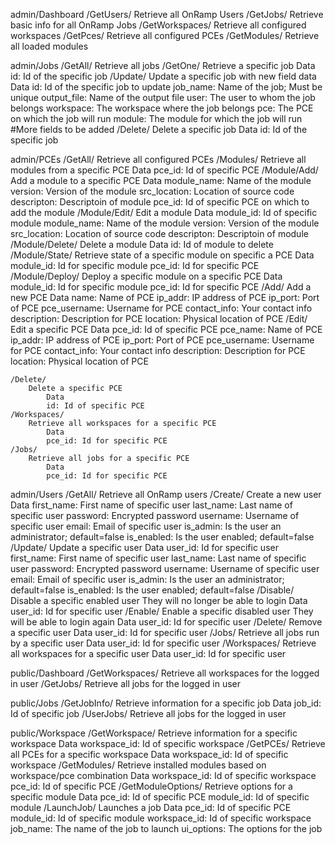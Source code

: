 admin/Dashboard
	/GetUsers/
		Retrieve all OnRamp Users
	/GetJobs/
		Retrieve basic info for all OnRamp Jobs
	/GetWorkspaces/
		Retrieve all configured workspaces
	/GetPces/
		Retrieve all configured PCEs
	/GetModules/
		Retrieve all loaded modules

admin/Jobs
	/GetAll/
		Retrieve all jobs
	/GetOne/
		Retrieve a specific job
			Data
			id: Id of the specific job
	/Update/
		Update a specific job with new field data
			Data
			id: Id of the specific job to update
			job_name: Name of the job; Must be unique
			output_file: Name of the output file
			user: The user to whom the job belongs
			workspace: The workspace where the job belongs
			pce: The PCE on which the job will run
			module: The module for which the job will run
			#More fields to be added
	/Delete/
		Delete a specific job
			Data
			id: Id of the specific job

admin/PCEs
	/GetAll/
		Retrieve all configured PCEs
	/Modules/
		Retrieve all modules from a specific PCE
			Data
			pce_id: Id of specific PCE
	/Module/Add/
		Add a module to a specific PCE
			Data
			module_name: Name of the module
			version: Version of the module
			src_location: Location of source code
			descripton: Descriptoin of module
			pce_id: Id of specific PCE on which to add the module
	/Module/Edit/
		Edit a module
			Data
			module_id: Id of specific module
			module_name: Name of the module
			version: Version of the module
			src_location: Location of source code
			descripton: Descriptoin of module
	/Module/Delete/
		Delete a module
			Data
			id: Id of module to delete
	/Module/State/
		Retrieve state of a specific module on specific a PCE
			Data
			module_id: Id for specific module
			pce_id: Id for specific PCE
	/Module/Deploy/
		Deploy a specific module on a specific PCE
			Data
			module_id: Id for specific module
			pce_id: Id for specific PCE
	/Add/
		Add a new PCE
			Data
			name: Name of PCE
			ip_addr: IP address of PCE
			ip_port: Port of PCE
			pce_username: Username for PCE
			contact_info: Your contact info
			description: Description for PCE
			location: Physical location of PCE
	/Edit/
		Edit a specific PCE
			Data
			pce_id: Id of specific PCE
			pce_name: Name of PCE
			ip_addr: IP address of PCE
			ip_port: Port of PCE
			pce_username: Username for PCE
			contact_info: Your contact info
			description: Description for PCE
			location: Physical location of PCE
			
	/Delete/
		Delete a specific PCE
			Data
			id: Id of specific PCE
	/Workspaces/
		Retrieve all workspaces for a specific PCE
			Data
			pce_id: Id for specific PCE
	/Jobs/
		Retrieve all jobs for a specific PCE
			Data
			pce_id: Id for specific PCE

admin/Users
	/GetAll/
		Retrieve all OnRamp users
	/Create/
		Create a new user
			Data
			first_name: First name of specific user
			last_name: Last name of specific user
			password: Encrypted password
			username: Username of specific user
			email: Email of specific user
			is_admin: Is the user an administrator; default=false
			is_enabled: Is the user enabled; default=false
	/Update/
		Update a specific user
			Data
			user_id: Id for specific user
			first_name: First name of specific user
			last_name: Last name of specific user
			password: Encrypted password
			username: Username of specific user
			email: Email of specific user
			is_admin: Is the user an administrator; default=false
			is_enabled: Is the user enabled; default=false
	/Disable/
		Disable a specific enabled user
		They will no longer be able to login
			Data
			user_id: Id for specific user
	/Enable/
		Enable a specific disabled user
		They will be able to login again
			Data
			user_id: Id for specific user
	/Delete/
		Remove a specific user
			Data
			user_id: Id for specific user
	/Jobs/
		Retrieve all jobs run by a specific user
			Data
			user_id: Id for specific user
	/Workspaces/
		Retrieve all workspaces for a specific user
			Data
			user_id: Id for specific user

public/Dashboard
	/GetWorkspaces/
		Retrieve all workspaces for the logged in user
	/GetJobs/
		Retrieve all jobs for the logged in user

public/Jobs
	/GetJobInfo/
		Retrieve information for a specific job
			Data
			job_id: Id of specific job
	/UserJobs/
		Retrieve all jobs for the logged in user

public/Workspace
	/GetWorkspace/
		Retrieve information for a specific workspace
			Data
			workspace_id: Id of specific workspace
	/GetPCEs/
		Retrieve all PCEs for a specific workspace
			Data
			workspace_id: Id of specific workspace
	/GetModules/
		Retrieve installed modules based on workspace/pce combination
			Data
			workspace_id: Id of specific workspace
			pce_id: Id of specific PCE
	/GetModuleOptions/
		Retrieve options for a specific module
			Data
			pce_id: Id of specific PCE
			module_id: Id of specific module
	/LaunchJob/
		Launches a job
			Data
			pce_id: Id of specific PCE
			module_id: Id of specific module
			workspace_id: Id of specific workspace
			job_name: The name of the job to launch
			ui_options: The options for the job